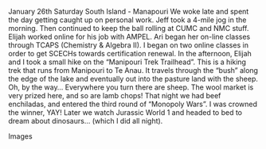 January 26th Saturday
South Island - Manapouri
We woke late and spent the day getting caught up on personal work. Jeff took a 4-mile jog
in the morning. Then continued to keep the ball rolling at CUMC and NMC stuff. Elijah worked
online for his job with AMPEL. Ari began her on-line classes through TCAPS (Chemistry &
Algebra II). I began on two online classes in order to get SCECHs towards certification renewal.
In the afternoon, Elijah and I took a small hike on the “Manipouri Trek Trailhead”. This is a hiking
trek that runs from Manipouri to Te Anau. It travels through the “bush” along the edge of the
lake and eventually out into the pasture land with the sheep. Oh, by the way… Everywhere
you turn there are sheep. The wool market is very prized here, and so are lamb chops!
That night we had beef enchiladas, and entered the third round of “Monopoly Wars”. I was
crowned the winner, YAY! Later we watch Jurassic World 1 and headed to bed to dream
about dinosaurs… (which I did all night).

Images

